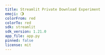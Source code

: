```yaml
---
title: Streamlit Private Download Experiment
emoji: 🌖
colorFrom: red
colorTo: red
sdk: streamlit
sdk_version: 1.21.0
app_file: app.py
pinned: false
license: mit
---
```

